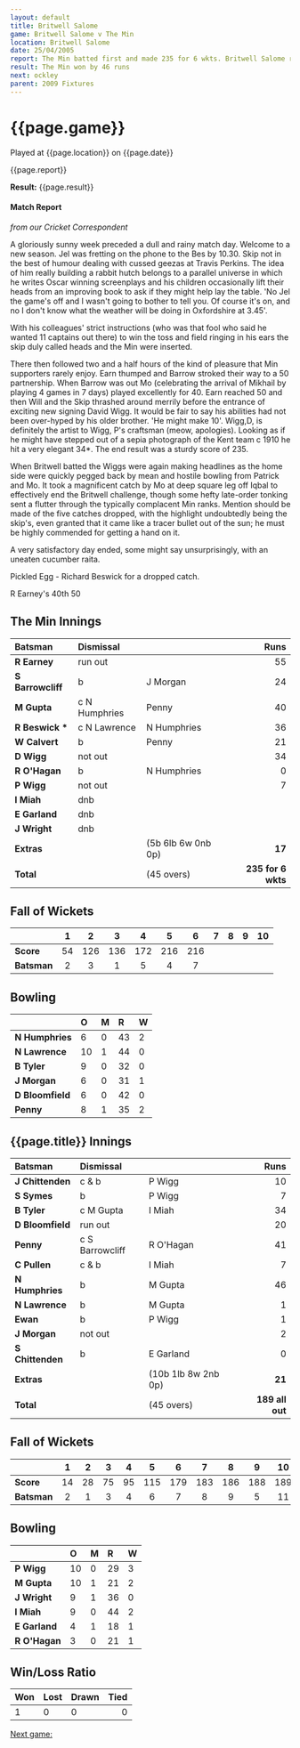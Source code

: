```yaml
---
layout: default
title: Britwell Salome
game: Britwell Salome v The Min
location: Britwell Salome
date: 25/04/2005
report: The Min batted first and made 235 for 6 wkts. Britwell Salome replied with 189 all out
result: The Min won by 46 runs
next: ockley
parent: 2009 Fixtures
---
```


# {{page.game}}

Played at {{page.location}} on {{page.date}}

{{page.report}}

**Result:** {{page.result}}

#### Match Report

*from our Cricket Correspondent*

A gloriously sunny week preceded a dull and rainy match day. Welcome to a new season. Jel was fretting on the phone to the Bes by 10.30. Skip not in the best of humour dealing with cussed geezas at Travis Perkins. The idea of him really building a rabbit hutch belongs to a parallel universe in which he writes Oscar winning screenplays and his children occasionally lift their heads from an improving book to ask if they might help lay the table. 'No Jel the game's off and I wasn't going to bother to tell you. Of course it's on, and no I don't know what the weather will be doing in Oxfordshire at 3.45'.

With his colleagues' strict instructions (who was that fool who said he wanted 11 captains out there) to win the toss and field ringing in his ears the skip duly called heads and the Min were inserted.

There then followed two and a half hours of the kind of pleasure that Min supporters rarely enjoy. Earn thumped and Barrow stroked their way to a 50 partnership. When Barrow was out Mo (celebrating the arrival of Mikhail by playing 4 games in 7 days) played excellently for 40. Earn reached 50 and then Will and the Skip thrashed around merrily before the entrance of exciting new signing David Wigg. It would be fair to say his abilities had not been over-hyped by his older brother. 'He might make 10'. Wigg,D, is definitely the artist to Wigg, P's craftsman (meow, apologies). Looking as if he might have stepped out of a sepia photograph of the Kent team c 1910 he hit a very elegant 34*. The end result was a sturdy score of 235.

When Britwell batted the Wiggs were again making headlines as the home side were quickly pegged back by mean and hostile bowling from Patrick and Mo. It took a magnificent catch by Mo at deep square leg off Iqbal to effectively end the Britwell challenge, though some hefty late-order tonking sent a flutter through the typically complacent Min ranks. Mention should be made of the five catches dropped, with the highlight undoubtedly being the skip's, even granted that it came like a tracer bullet out of the sun; he must be highly commended for getting a hand on it.

A very satisfactory day ended, some might say unsurprisingly, with an uneaten cucumber raita.

Pickled Egg - Richard Beswick for a dropped catch.

R Earney's 40th 50

## The Min Innings

| Batsman | Dismissal |  | Runs |
|:---|:---|---|---:|
| **R Earney** | run out |  | 55 |
| **S Barrowcliff** | b | J Morgan | 24 |
| **M Gupta** | c N Humphries | Penny | 40 |
| **R Beswick &#42;** | c N Lawrence | N Humphries | 36 |
| **W Calvert** | b | Penny | 21 |
| **D Wigg** | not out |  | 34 |
| **R O'Hagan** | b | N Humphries | 0 |
| **P Wigg** | not out |  | 7 |
| **I Miah** | dnb |  |  |
| **E Garland** | dnb |  |  |
| **J Wright** | dnb |  |  |
| **Extras** | | (5b 6lb 6w 0nb 0p) | **17** |
| **Total** | | (45 overs) | **235 for 6 wkts** |

## Fall of Wickets

| | 1 | 2 | 3 | 4 | 5 | 6 | 7 | 8 | 9 | 10 |
|---|:---:|:---:|:---:|:---:|:---:|:---:|:---:|:---:|:---:|:---:|
| **Score** | 54 | 126 | 136 | 172 | 216 | 216 |  |  |  |  |
| **Batsman** | 2 | 3 | 1 | 5 | 4 | 7 |  |  |  |  |

## Bowling

| | O | M | R | W |
|---|:---|:---|:---|:---|
| **N Humphries** | 6 | 0 | 43 | 2 |
| **N Lawrence** | 10 | 1 | 44 | 0 |
| **B Tyler** | 9 | 0 | 32 | 0 |
| **J Morgan** | 6 | 0 | 31 | 1 |
| **D Bloomfield** | 6 | 0 | 42 | 0 |
| **Penny** | 8 | 1 | 35 | 2 |

## {{page.title}} Innings

| Batsman | Dismissal |  | Runs |
|:---|:---|---|---:|
| **J Chittenden** | c & b | P Wigg | 10 |
| **S Symes** | b | P Wigg | 7 |
| **B Tyler** | c M Gupta | I Miah | 34 |
| **D Bloomfield** | run out |  | 20 |
| **Penny** | c S Barrowcliff | R O'Hagan | 41 |
| **C Pullen** | c & b | I Miah | 7 |
| **N Humphries** | b | M Gupta | 46 |
| **N Lawrence** | b | M Gupta | 1 |
| **Ewan** | b | P Wigg | 1 |
| **J Morgan** | not out |  | 2 |
| **S Chittenden** | b | E Garland | 0 |
| **Extras** | | (10b 1lb 8w 2nb 0p) | **21** |
| **Total** | | (45 overs) | **189 all out** | 19

## Fall of Wickets

| | 1 | 2 | 3 | 4 | 5 | 6 | 7 | 8 | 9 | 10 |
|---|:---:|:---:|:---:|:---:|:---:|:---:|:---:|:---:|:---:|:---:|
| **Score** | 14 | 28 | 75 | 95 | 115 | 179 | 183 | 186 | 188 | 189 |
| **Batsman** | 2 | 1 | 3 | 4 | 6 | 7 | 8 | 9 | 5 | 11 |

## Bowling

| | O | M | R | W |
|---|:---|:---|:---|:---|
| **P Wigg** | 10 | 0 | 29 | 3 |
| **M Gupta** | 10 | 1 | 21 | 2 |
| **J Wright** | 9 | 1 | 36 | 0 |
| **I Miah** | 9 | 0 | 44 | 2 |
| **E Garland** | 4 | 1 | 18 | 1 |
| **R O'Hagan** | 3 | 0 | 21 | 1 |

## Win/Loss Ratio

| Won | Lost | Drawn | Tied |
|:---|:---|:---|---:|
| 1 | 0 | 0 | 0 |

[Next game:]({{page.next}})